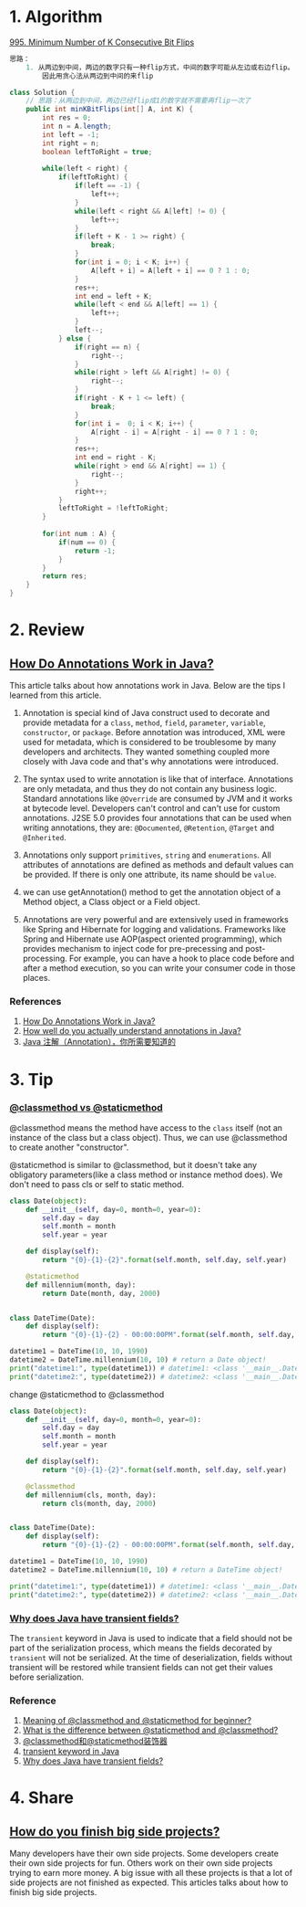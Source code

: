 # 1. Algorithm
[995. Minimum Number of K Consecutive Bit Flips](https://leetcode.com/contest/weekly-contest-124/problems/minimum-number-of-k-consecutive-bit-flips/)
```Java
思路：
    1. 从两边到中间，两边的数字只有一种flip方式，中间的数字可能从左边或右边flip。
        因此用贪心法从两边到中间的来flip

class Solution {
    // 思路：从两边到中间，两边已经flip成1的数字就不需要再flip一次了
    public int minKBitFlips(int[] A, int K) {
        int res = 0;
        int n = A.length;
        int left = -1;
        int right = n;
        boolean leftToRight = true;
        
        while(left < right) {
            if(leftToRight) {
                if(left == -1) {
                    left++;
                }
                while(left < right && A[left] != 0) {
                    left++;
                }
                if(left + K - 1 >= right) {
                    break;
                }
                for(int i = 0; i < K; i++) {
                    A[left + i] = A[left + i] == 0 ? 1 : 0;
                }
                res++;
                int end = left + K;
                while(left < end && A[left] == 1) {
                    left++;
                }
                left--;
            } else {
                if(right == n) {
                    right--;
                }
                while(right > left && A[right] != 0) {
                    right--;
                }
                if(right - K + 1 <= left) {
                    break;
                }
                for(int i =  0; i < K; i++) {
                    A[right - i] = A[right - i] == 0 ? 1 : 0;
                }
                res++;
                int end = right - K;
                while(right > end && A[right] == 1) {
                    right--;
                }
                right++;
            }
            leftToRight = !leftToRight;
        }
        
        for(int num : A) {
            if(num == 0) {
                return -1;
            }
        }
        return res;
    }
}
```

# 2. Review
## [How Do Annotations Work in Java?](https://dzone.com/articles/how-annotations-work-java)
This article talks about how annotations work in Java. Below are the tips I learned from this article.

1. Annotation is special kind of Java construct used to decorate and provide metadata for a `class`, `method`, `field`, `parameter`, `variable`, `constructor`, or `package`. Before annotation was introduced, XML were used for metadata, which is considered to be troublesome by many developers and architects. They wanted something coupled more closely with Java code and that's why annotations were introduced.

2. The syntax used to write annotation is like that of interface. Annotations are only metadata, and thus they do not contain any business logic. Standard annotations like `@Override` are consumed by JVM and it works at bytecode level. Developers can't control and can't use for custom annotations. 
  J2SE 5.0 provides four annotations that can be used when writing annotations, they are: `@Documented`, `@Retention`, `@Target` and `@Inherited`.
  
3. Annotations only support `primitives`, `string` and `enumerations`. All attributes of annotations are defined as methods and default values can be provided. If there is only one attribute, its name should be `value`.

4. we can use getAnnotation() method to get the annotation object of a Method object, a Class object or a Field object.

5. Annotations are very powerful and are extensively used in frameworks like Spring and Hibernate for logging and validations.
  Frameworks like Spring and Hibernate use AOP(aspect oriented programming), which provides mechanism to inject code for pre-precessing and post-processing. For example, you can have a hook to place code before and after a method execution, so you can write your consumer code in those places.


### References
  1. [How Do Annotations Work in Java?](https://dzone.com/articles/how-annotations-work-java)
  2. [How well do you actually understand annotations in Java?](https://jaxenter.com/understand-annotations-java-148001.html)
  3. [Java 注解（Annotation），你所需要知道的](https://gitbook.cn/books/5b94a0b99646a53123a50d54/index.html)
  
# 3. Tip
### [@classmethod vs @staticmethod](https://stackoverflow.com/questions/12179271/meaning-of-classmethod-and-staticmethod-for-beginner/)
@classmethod means the method have access to the `class` itself (not an instance of the class but a class object). Thus, we can use @classmethod to create another "constructor".

@staticmethod is similar to @classmethod, but it doesn't take any obligatory parameters(like a class method or instance method does). We don't need to pass cls or self to static method.

```Python
class Date(object):
    def __init__(self, day=0, month=0, year=0):
        self.day = day
        self.month = month
        self.year = year

    def display(self):
        return "{0}-{1}-{2}".format(self.month, self.day, self.year)

    @staticmethod
    def millennium(month, day):
        return Date(month, day, 2000)


class DateTime(Date):
    def display(self):
        return "{0}-{1}-{2} - 00:00:00PM".format(self.month, self.day, self.year)

datetime1 = DateTime(10, 10, 1990)
datetime2 = DateTime.millennium(10, 10) # return a Date object!
print("datetime1:", type(datetime1)) # datetime1: <class '__main__.DateTime'>
print("datetime2:", type(datetime2)) # datetime2: <class '__main__.Date'>
```
change @staticmethod to @classmethod
```Python
class Date(object):
    def __init__(self, day=0, month=0, year=0):
        self.day = day
        self.month = month
        self.year = year

    def display(self):
        return "{0}-{1}-{2}".format(self.month, self.day, self.year)

    @classmethod
    def millennium(cls, month, day):
        return cls(month, day, 2000)


class DateTime(Date):
    def display(self):
        return "{0}-{1}-{2} - 00:00:00PM".format(self.month, self.day, self.year)

datetime1 = DateTime(10, 10, 1990)
datetime2 = DateTime.millennium(10, 10) # return a DateTime object!

print("datetime1:", type(datetime1)) # datetime1: <class '__main__.DateTime'>
print("datetime2:", type(datetime2)) # datetime2: <class '__main__.DateTime'>
```

### [Why does Java have transient fields?](https://stackoverflow.com/questions/910374/why-does-java-have-transient-fields)
The `transient` keyword in Java is used to indicate that a field should not be part of the serialization process, which means the fields decorated by `transient` will not be serialized. At the time of deserialization, fields without transient will be restored while transient fields can not get their values before serialization.

### Reference
  1. [Meaning of @classmethod and @staticmethod for beginner?](https://stackoverflow.com/questions/12179271/meaning-of-classmethod-and-staticmethod-for-beginner/)
  2. [What is the difference between @staticmethod and @classmethod?](https://stackoverflow.com/questions/136097/what-is-the-difference-between-staticmethod-and-classmethod)
  3. [@classmethod和@staticmethod装饰器](https://www.jianshu.com/p/bcb294e16ce2)
  4. [transient keyword in Java](https://www.geeksforgeeks.org/transient-keyword-java/)
  5. [Why does Java have transient fields?](https://stackoverflow.com/questions/910374/why-does-java-have-transient-fields)
  
# 4. Share
## [How do you finish big side projects?](https://eccentric-j.com/blog/4-completing-side-projects-in-2019.html)
Many developers have their own side projects. Some developers create their own side projects for fun. Others work on their own side projects trying to earn more money. A big issue with all these projects is that a lot of side projects are not finished as expected. This articles talks about how to finish big side projects.
